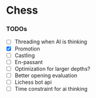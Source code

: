 # Chess

### TODOs
- [ ] Threading when AI is thinking 
- [x] Promotion
- [ ] Castling
- [ ] En-passant
- [ ] Optimization for larger depths?
- [ ] Better opening evaluation
- [ ] Lichess bot api
- [ ] Time constraint for ai thinking
